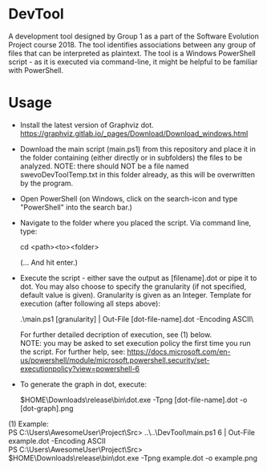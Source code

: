 # DevTool
A development tool designed by Group 1 as a part of the Software Evolution Project course 2018.
The tool identifies associations between any group of files that can be interpreted as plaintext.
The tool is a Windows PowerShell script - as it is executed via command-line, it might be
helpful to be familiar with PowerShell. 

# Usage
* Install the latest version of Graphviz dot. https://graphviz.gitlab.io/_pages/Download/Download_windows.html

* Download the main script (main.ps1) from this repository and place it in the folder containing 
  (either directly or in subfolders) the files to be analyzed. NOTE: there should NOT be a file named
  swevoDevToolTemp.txt in this folder already, as this will be overwritten by the program.

* Open PowerShell (on Windows, click on the search-icon and type "PowerShell" into the search bar.)

* Navigate to the folder where you placed the script. Via command line, type:

  cd \<path>\<to>\<folder>

  (... And hit enter.)
  
* Execute the script - either save the output as [filename].dot or pipe it to dot. 
  You may also choose to specify the granularity (if not specified, default value is given).
  Granularity is given as an Integer.
  Template for execution (after following all steps above): 
  
  .\\main.ps1 [granularity] | Out-File [dot-file-name].dot -Encoding ASCII\

  For further detailed decription of execution, see (1) below.  
  NOTE: you may be asked to set execution policy the first time you run the script. 
  For further help, see:
  https://docs.microsoft.com/en-us/powershell/module/microsoft.powershell.security/set-executionpolicy?view=powershell-6

* To generate the graph in dot, execute:

  $HOME\\Downloads\\release\\bin\\dot.exe -Tpng [dot-file-name].dot -o [dot-graph].png

(1) Example:\
PS C:\Users\AwesomeUser\Project\Src> ..\\..\DevTool\main.ps1 6 | Out-File example.dot -Encoding ASCII\
PS C:\Users\AwesomeUser\Project\Src> $HOME\\Downloads\\release\\bin\\dot.exe -Tpng example.dot -o example.png